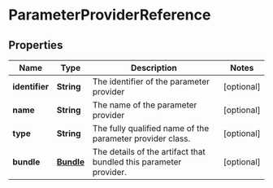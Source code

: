 
# ParameterProviderReference

## Properties
Name | Type | Description | Notes
------------ | ------------- | ------------- | -------------
**identifier** | **String** | The identifier of the parameter provider |  [optional]
**name** | **String** | The name of the parameter provider |  [optional]
**type** | **String** | The fully qualified name of the parameter provider class. |  [optional]
**bundle** | [**Bundle**](Bundle.md) | The details of the artifact that bundled this parameter provider. |  [optional]



